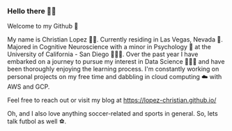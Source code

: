 ### Hello there 👋🏽

Welcome to my Github 🙂

My name is Christian Lopez 👨🏽. Currently residing in Las Vegas, Nevada 🎰. Majored in Cognitive Neuroscience with a minor in Psychology 🧠 at the University of California - San Diego 🏄🏽‍♂️. Over the past year I have embarked on a journey to pursue my interest in Data Science 👨🏽‍💻 and have been thoroughly enjoying the learning process. I'm constantly working on personal projects on my free time and dabbling in cloud computing ☁️ with AWS and GCP. 

Feel free to reach out or visit my blog at https://lopez-christian.github.io/ 

Oh, and I also love anything soccer-related and sports in general. So, lets talk futbol as well ⚽️. 

<!--
**lopez-christian/lopez-christian** is a ✨ _special_ ✨ repository because its `README.md` (this file) appears on your GitHub profile.

Here are some ideas to get you started:

- 🔭 I’m currently working on ...
- 🌱 I’m currently learning ...
- 👯 I’m looking to collaborate on ...
- 🤔 I’m looking for help with ...
- 💬 Ask me about ...
- 📫 How to reach me: ...
- 😄 Pronouns: ...
- ⚡ Fun fact: ...
-->

